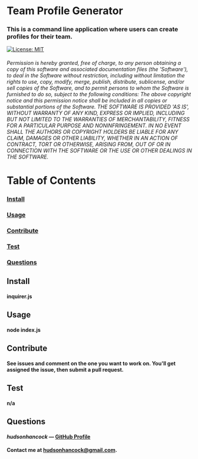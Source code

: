   # Team Profile Generator
  ### This is a command line application where users can create profiles for their team. 
  
  [![License: MIT](https://img.shields.io/badge/License-MIT-yellow.svg)](https://opensource.org/licenses/MIT)
  ###### Permission is hereby granted, free of charge, to any person obtaining a copy of this software and associated documentation files (the 'Software'), to deal in the Software without restriction, including without limitation the rights to use, copy, modify, merge, publish, distribute, sublicense, and/or sell copies of the Software, and to permit persons to whom the Software is furnished to do so, subject to the following conditions: The above copyright notice and this permission notice shall be included in all copies or substantial portions of the Software. THE SOFTWARE IS PROVIDED 'AS IS', WITHOUT WARRANTY OF ANY KIND, EXPRESS OR IMPLIED, INCLUDING BUT NOT LIMITED TO THE WARRANTIES OF MERCHANTABILITY, FITNESS FOR A PARTICULAR PURPOSE AND NONINFRINGEMENT. IN NO EVENT SHALL THE AUTHORS OR COPYRIGHT HOLDERS BE LIABLE FOR ANY CLAIM, DAMAGES OR OTHER LIABILITY, WHETHER IN AN ACTION OF CONTRACT, TORT OR OTHERWISE, ARISING FROM, OUT OF OR IN CONNECTION WITH THE SOFTWARE OR THE USE OR OTHER DEALINGS IN THE SOFTWARE.

  # Table of Contents  
  ### [Install](#install)  
  ### [Usage](#usage) 
  ### [Contribute](#contribute) 
  ### [Test](#test)
  ### [Questions](#questions) 
  
  ## Install
  #### inquirer.js
  
  ## Usage
  #### node index.js
  
  ## Contribute
  #### See issues and comment on the one you want to work on. You'll get assigned the issue, then submit a pull request. 
  
  ## Test
  #### n/a
  
  ## Questions
  #### *hudsonhancock* — [GitHub Profile](https://github.com/hudsonhancock)
  #### Contact me at hudsonhancock@gmail.com.
